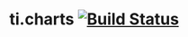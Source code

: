 ti.charts [![Build Status](https://travis-ci.org/muhammaddadu/ti.charts.svg)](https://travis-ci.org/muhammaddadu/ti.charts)
=======
